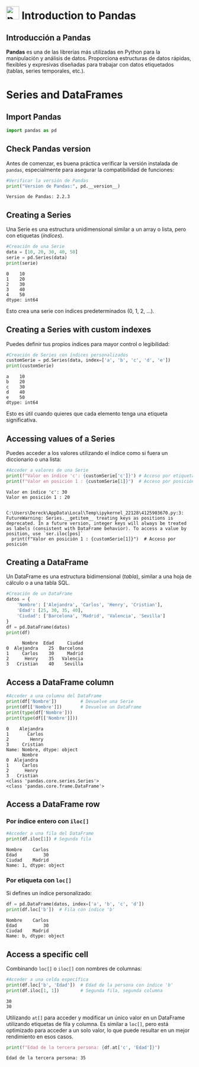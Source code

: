 # <img width="35" height="35" src="https://img.icons8.com/?size=100&id=xSkewUSqtErH&format=png&color=000000" alt="pandas"> Introduction to Pandas

## Introducción a Pandas

**Pandas** es una de las librerías más utilizadas en Python para la manipulación y análisis de datos. Proporciona estructuras de datos rápidas, flexibles y expresivas diseñadas para trabajar con datos etiquetados (tablas, series temporales, etc.).


# Series and DataFrames

## Import Pandas


```python
import pandas as pd
```

## Check Pandas version

Antes de comenzar, es buena práctica verificar la versión instalada de `pandas`, especialmente para asegurar la compatibilidad de funciones:


```python
#Verificar la versión de Pandas
print("Version de Pandas:", pd.__version__)
```

    Version de Pandas: 2.2.3
    

## Creating a Series

Una Serie es una estructura unidimensional similar a un array o lista, pero con etiquetas (_índices_).


```python
#Creación de una Serie
data = [10, 20, 30, 40, 50]
serie = pd.Series(data)
print(serie)
```

    0    10
    1    20
    2    30
    3    40
    4    50
    dtype: int64
    

Esto crea una serie con índices predeterminados (0, 1, 2, ...).

## Creating a Series with custom indexes

Puedes definir tus propios índices para mayor control o legibilidad:


```python
#Creación de Series con índices personalizados
customSerie = pd.Series(data, index=['a', 'b', 'c', 'd', 'e'])
print(customSerie)
```

    a    10
    b    20
    c    30
    d    40
    e    50
    dtype: int64
    

Esto es útil cuando quieres que cada elemento tenga una etiqueta significativa.

## Accessing values of a Series

Puedes acceder a los valores utilizando el índice como si fuera un diccionario o una lista:


```python
#Acceder a valores de una Serie
print(f"Valor en índice 'c': {customSerie['c']}") # Acceso por etiqueta
print(f"Valor en posición 1 : {customSerie[1]}")  # Acceso por posición
```

    Valor en índice 'c': 30
    Valor en posición 1 : 20
    

    C:\Users\Dereck\AppData\Local\Temp\ipykernel_22128\4125903670.py:3: FutureWarning: Series.__getitem__ treating keys as positions is deprecated. In a future version, integer keys will always be treated as labels (consistent with DataFrame behavior). To access a value by position, use `ser.iloc[pos]`
      print(f"Valor en posición 1 : {customSerie[1]}")  # Acceso por posición
    

## Creating a DataFrame

Un DataFrame es una estructura bidimensional (*tabla*), similar a una hoja de cálculo o a una tabla SQL.


```python
#Creación de un DataFrame
datos = {
    'Nombre': ['Alejandra', 'Carlos', 'Henry', 'Cristian'],
    'Edad': [25, 30, 35, 40],
    'Ciudad': ['Barcelona', 'Madrid', 'Valencia', 'Sevilla']
}
df = pd.DataFrame(datos)
print(df)
```

          Nombre  Edad     Ciudad
    0  Alejandra    25  Barcelona
    1     Carlos    30     Madrid
    2      Henry    35   Valencia
    3   Cristian    40    Sevilla
    

## Access a DataFrame column


```python
#Acceder a una columna del DataFrame
print(df['Nombre'])         # Devuelve una Serie
print(df[['Nombre']])       # Devuelve un DataFrame
print(type(df['Nombre']))
print(type(df[['Nombre']]))
```

    0    Alejandra
    1       Carlos
    2        Henry
    3     Cristian
    Name: Nombre, dtype: object
          Nombre
    0  Alejandra
    1     Carlos
    2      Henry
    3   Cristian
    <class 'pandas.core.series.Series'>
    <class 'pandas.core.frame.DataFrame'>
    

## Access a DataFrame row

### Por índice entero con `iloc[]`


```python
#Acceder a una fila del DataFrame
print(df.iloc[1]) # Segunda fila
```

    Nombre    Carlos
    Edad          30
    Ciudad    Madrid
    Name: 1, dtype: object
    

### Por etiqueta con `loc[]`

Si defines un índice personalizado:


```python
df = pd.DataFrame(datos, index=['a', 'b', 'c', 'd'])
print(df.loc['b'])  # Fila con índice 'b'
```

    Nombre    Carlos
    Edad          30
    Ciudad    Madrid
    Name: b, dtype: object
    

## Access a specific cell

Combinando `loc[]` o `iloc[]` con nombres de columnas:


```python
#Acceder a una celda específica
print(df.loc['b', 'Edad'])  # Edad de la persona con índice 'b'
print(df.iloc[1, 1])        # Segunda fila, segunda columna
```

    30
    30
    

Utilizando `at[]` para acceder y modificar un único valor en un DataFrame utilizando etiquetas de fila y columna. Es similar a `loc[]`, pero está optimizado para acceder a un solo valor, lo que puede resultar en un mejor rendimiento en esos casos. 


```python
print(f"Edad de la tercera persona: {df.at['c', 'Edad']}")
```

    Edad de la tercera persona: 35
    
